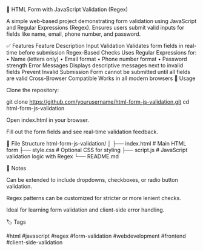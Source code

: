 📝 HTML Form with JavaScript Validation (Regex)

A simple web-based project demonstrating form validation using JavaScript and Regular Expressions (Regex). Ensures users submit valid inputs for fields like name, email, phone number, and password.

✅ Features
Feature	Description
Input Validation	Validates form fields in real-time before submission
Regex-Based Checks	Uses Regular Expressions for:
• Name (letters only)
• Email format
• Phone number format
• Password strength
Error Messages	Displays descriptive messages next to invalid fields
Prevent Invalid Submission	Form cannot be submitted until all fields are valid
Cross-Browser Compatible	Works in all modern browsers
🔧 Usage

Clone the repository:

git clone https://github.com/yourusername/html-form-js-validation.git
cd html-form-js-validation


Open index.html in your browser.

Fill out the form fields and see real-time validation feedback.

🧩 File Structure
html-form-js-validation/
│
├── index.html          # Main HTML form
├── style.css           # Optional CSS for styling
├── script.js           # JavaScript validation logic with Regex
└── README.md

🧠 Notes

Can be extended to include dropdowns, checkboxes, or radio button validation.

Regex patterns can be customized for stricter or more lenient checks.

Ideal for learning form validation and client-side error handling.

🏷️ Tags

#html #javascript #regex #form-validation #webdevelopment #frontend #client-side-validation
